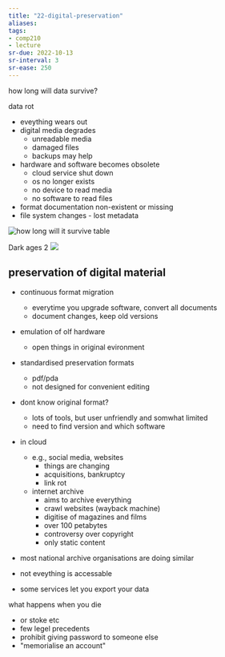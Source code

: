 ```yaml
---
title: "22-digital-preservation"
aliases: 
tags: 
- comp210
- lecture
sr-due: 2022-10-13
sr-interval: 3
sr-ease: 250
---
```


how long will data survive?

data rot
- eveything wears out
- digital media degrades
	- unreadable media
	- damaged files
	- backups may help
- hardware and software becomes obsolete
	- cloud service shut down
	- os no longer exists
	- no device to read media
	- no software to read files
- format documentation non-existent or missing
- file system changes - lost metadata

![how long will it survive table](https://i.imgur.com/I8sY6FV.png)

Dark ages 2
![](https://i.imgur.com/VPOtcgf.png)


## preservation of digital material
- continuous format migration
	- everytime you upgrade software, convert all documents
	- document changes, keep old versions
- emulation of olf hardware
	- open things in original evironment

- standardised preservation formats
	- pdf/pda
	- not designed for convenient editing

- dont know original format?
	- lots of tools, but user unfriendly and somwhat limited
	- need to find version and which software

- in cloud
	- e.g., social media, websites
		- things are changing
		- acquisitions, bankruptcy
		- link rot
	- internet archive
		- aims to archive everything
		- crawl websites (wayback machine)
		- digitise of magazines and films
		- over 100 petabytes
		- controversy over copyright
		- only static content
- most national archive organisations are doing similar
- not eveything is accessable
- some services let you export your data

what happens when you die
- or stoke etc
- few legel precedents
- prohibit giving password to someone else
- "memorialise an account"